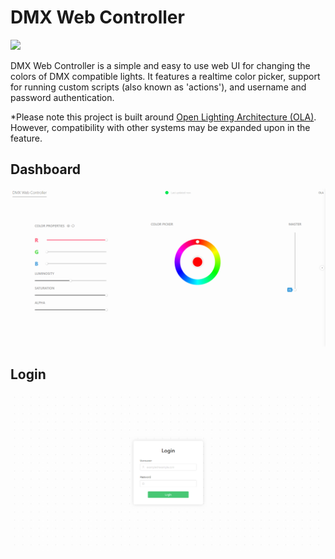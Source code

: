 # DMX Web Controller

[![](https://opengraph.githubassets.com/7c9b92e4c2670bc5fcf75f003a68b6d7c8403981b92b429cf89dd6b8cd97caf8/bootsie123/DMX-Web-Controller?width=400&height=200)](https://github.com/bootsie123/DMX-Web-Controller)

DMX Web Controller is a simple and easy to use web UI for changing the colors of DMX compatible lights. It features a realtime color picker, support for running custom scripts (also known as 'actions'), and username and password authentication.

\*Please note this project is built around [Open Lighting Architecture (OLA)](https://www.openlighting.org/). However, compatibility with other systems may be expanded upon in the feature.

## Dashboard
![](assets/dashboard.png)

## Login
![](assets/login.png)
